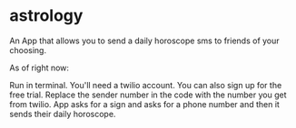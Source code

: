 # astrology
An App that allows you to send a daily horoscope sms to friends of your choosing.

As of right now: 

Run in terminal. 
You'll need a twilio account. You can also sign up for the free trial. Replace the sender number in the code with the number you get from twilio.
App asks for a sign and asks for a phone number and then it sends their daily horoscope. 
